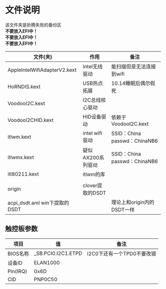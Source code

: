 # 文件说明
该文件夹是折腾失败的备份区  
**不要放入EFI中！**  
**不要放入EFI中！**  
**不要放入EFI中！**  

| 文件(夹)                      | 作用              | 备注                         |
|-------------------------------|-------------------|------------------------------|
| AppleIntelWifiAdapterV2.kext  | Intel无线驱动     | 能扫描但是无法连接到wifi     |
| HoRNDIS.kext                  | USB热点拓展       | 10.14睡眠后偶尔假死          |
| VoodooI2C.kext                | I2C总线核心驱动   |                              |
| VoodooI2CHID.kext             | HID设备驱动       | 依赖于VoodooI2C.kext         |
| itlwm.kext                    | intel wifi驱动    | SSID：China passwd：ChinaNB6 |
| itlwmx.kext                   | 疑似AX200系列驱动 | SSID：China passwd：ChinaNB6 |
| itl80211.kext                 | itlwm的库         |                              |
|                               |                   |                              |
| origin                        | clover提取的DSDT  |                              |
| acpi_dsdt.aml win下提取的DSDT |                   | 理论上和origin内的DSDT一样   |

## 触控板参数
| 项目     | 值                  | 备注                       |
|----------|---------------------|----------------------------|
| BIOS名称 | \_SB.PCI0.I2C1.ETPD | I2C0下还有一个TPD0不要改错 |
| 设备ID   | ELAN1000            |                            |
| Pin(IRQ) | 0x6D                |                            |
| CID      | PNP0C50             |                            |